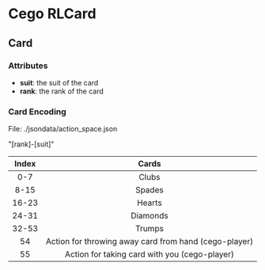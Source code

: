 # Cego RLCard

## Card

### Attributes

* **suit**: the suit of the card
* **rank**: the rank of the card

### Card Encoding

File: ./jsondata/action_space.json

"\[rank\]-\[suit\]"

| Index | Cards |
|:-----:|:-----:|
| 0-7 | Clubs |
| 8-15 | Spades |
| 16-23 | Hearts |
| 24-31 | Diamonds |
| 32-53 | Trumps |
| 54 | Action for throwing away card from hand (cego-player) |
| 55 | Action for taking card with you (cego-player) |
